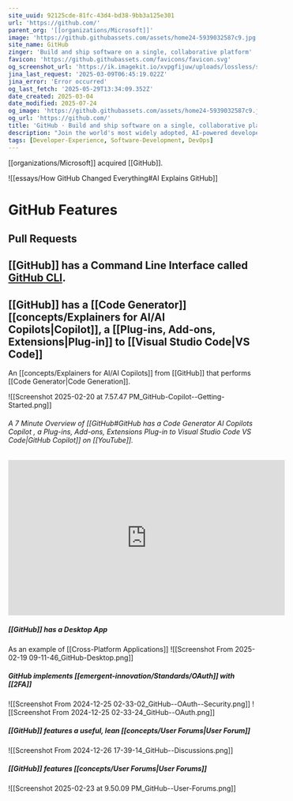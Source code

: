 ```yaml
---
site_uuid: 92125cde-81fc-43d4-bd38-9bb3a125e301
url: 'https://github.com/'
parent_org: '[[organizations/Microsoft]]'
image: 'https://github.githubassets.com/assets/home24-5939032587c9.jpg'
site_name: GitHub
zinger: 'Build and ship software on a single, collaborative platform'
favicon: 'https://github.githubassets.com/favicons/favicon.svg'
og_screenshot_url: 'https://ik.imagekit.io/xvpgfijuw/uploads/lossless/screenshots/20250529_GitHub_og_screenshot.jpeg'
jina_last_request: '2025-03-09T06:45:19.022Z'
jina_error: 'Error occurred'
og_last_fetch: '2025-05-29T13:34:09.352Z'
date_created: 2025-03-04
date_modified: 2025-07-24
og_image: 'https://github.githubassets.com/assets/home24-5939032587c9.jpg'
og_url: 'https://github.com/'
title: 'GitHub · Build and ship software on a single, collaborative platform'
description: "Join the world's most widely adopted, AI-powered developer platform where millions of developers, businesses, and the largest open source community build software that advances humanity."
tags: [Developer-Experience, Software-Development, DevOps]
---
```


[[organizations/Microsoft]] acquired [[GitHub]].

![[essays/How GitHub Changed Everything#AI Explains GitHub]]

# GitHub Features

## Pull Requests

## [[GitHub]] has a Command Line Interface called [GitHub CLI](https://cli.github.com).

## [[GitHub]] has a [[Code Generator]] [[concepts/Explainers for AI/AI Copilots|Copilot]], a [[Plug-ins,  Add-ons,  Extensions|Plug-in]] to [[Visual Studio Code|VS Code]]
An [[concepts/Explainers for AI/AI Copilots]] from [[GitHub]] that performs [[Code Generator|Code Generation]].

![[Screenshot 2025-02-20 at 7.57.47 PM_GitHub-Copilot--Getting-Started.png]]
###### A 7 Minute Overview of [[GitHub#GitHub has a Code Generator AI Copilots Copilot , a Plug-ins, Add-ons, Extensions Plug-in to Visual Studio Code VS Code|GitHub Copilot]] on [[YouTube]].

<iframe width="560" height="315" src="https://www.youtube.com/embed/hPVatUSvZq0?si=05CHuwnzQxs6Vjx5" title="YouTube video player" frameborder="0" allow="accelerometer; autoplay; clipboard-write; encrypted-media; gyroscope; picture-in-picture; web-share" referrerpolicy="strict-origin-when-cross-origin" allowfullscreen></iframe>

##### [[GitHub]] has a Desktop App
As an example of [[Cross-Platform Applications]]
![[Screenshot From 2025-02-19 09-11-46_GitHub-Desktop.png]]
##### GitHub implements [[emergent-innovation/Standards/OAuth]] with [[2FA]]

![[Screenshot From 2024-12-25 02-33-02_GitHub--OAuth--Security.png]]
![[Screenshot From 2024-12-25 02-33-24_GitHub--OAuth.png]]
##### [[GitHub]] features a useful, lean [[concepts/User Forums|User Forum]]
![[Screenshot From 2024-12-26 17-39-14_GitHub--Discussions.png]]

##### [[GitHub]] features [[concepts/User Forums|User Forums]]
![[Screenshot 2025-02-23 at 9.50.09 PM_GitHub--User-Forums.png]]